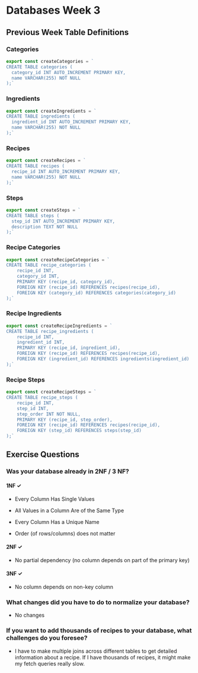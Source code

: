 # Databases Week 3

## Previous Week Table Definitions

### Categories
```javascript
export const createCategories = `
CREATE TABLE categories (
  category_id INT AUTO_INCREMENT PRIMARY KEY,
  name VARCHAR(255) NOT NULL
);`
```
### Ingredients
```javascript
export const createIngredients = `
CREATE TABLE ingredients (
  ingredient_id INT AUTO_INCREMENT PRIMARY KEY,
  name VARCHAR(255) NOT NULL
);`
```
### Recipes
```javascript
export const createRecipes = `
CREATE TABLE recipes (
  recipe_id INT AUTO_INCREMENT PRIMARY KEY,
  name VARCHAR(255) NOT NULL
);`
```
### Steps
```javascript
export const createSteps = `
CREATE TABLE steps (
  step_id INT AUTO_INCREMENT PRIMARY KEY,
  description TEXT NOT NULL
);`
```
### Recipe Categories
```javascript
export const createRecipeCategories = `
CREATE TABLE recipe_categories (
    recipe_id INT,
    category_id INT,
    PRIMARY KEY (recipe_id, category_id),
    FOREIGN KEY (recipe_id) REFERENCES recipes(recipe_id),
    FOREIGN KEY (category_id) REFERENCES categories(category_id)
);`
```
### Recipe Ingredients
```javascript
export const createRecipeIngredients = `
CREATE TABLE recipe_ingredients (
    recipe_id INT,
    ingredient_id INT,
    PRIMARY KEY (recipe_id, ingredient_id),
    FOREIGN KEY (recipe_id) REFERENCES recipes(recipe_id),
    FOREIGN KEY (ingredient_id) REFERENCES ingredients(ingredient_id)
);`
```
### Recipe Steps
```javascript
export const createRecipeSteps = `
CREATE TABLE recipe_steps (
    recipe_id INT,
    step_id INT,
    step_order INT NOT NULL,
    PRIMARY KEY (recipe_id, step_order),
    FOREIGN KEY (recipe_id) REFERENCES recipes(recipe_id),
    FOREIGN KEY (step_id) REFERENCES steps(step_id)
);`
```


## Exercise Questions

### Was your database already in 2NF / 3 NF?
#### 1NF  ✓
- Every Column Has Single Values

- All Values in a Column Are of the Same Type

- Every Column Has a Unique Name

- Order (of rows/columns) does not matter


#### 2NF  ✓
- No partial dependency (no column depends on part of the primary key)

#### 3NF  ✓
- No column depends on non-key column


### What changes did you have to do to normalize your database?
- No changes

### If you want to add thousands of recipes to your database, what challenges do you foresee?

- I have to make multiple joins across different tables to get detailed information about a recipe. If I have thousands of recipes, it might make my fetch queries really slow.

